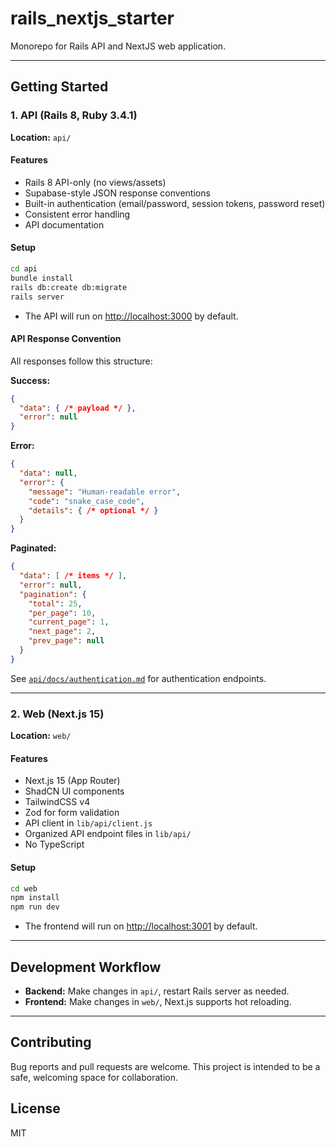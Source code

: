# rails_nextjs_starter
Monorepo for Rails API and NextJS web application.

---

## Getting Started

### 1. API (Rails 8, Ruby 3.4.1)

**Location:** `api/`

#### Features

- Rails 8 API-only (no views/assets)
- Supabase-style JSON response conventions
- Built-in authentication (email/password, session tokens, password reset)
- Consistent error handling
- API documentation

#### Setup

```sh
cd api
bundle install
rails db:create db:migrate
rails server
```

- The API will run on [http://localhost:3000](http://localhost:3000) by default.

#### API Response Convention

All responses follow this structure:

**Success:**
```json
{
  "data": { /* payload */ },
  "error": null
}
```
**Error:**
```json
{
  "data": null,
  "error": {
    "message": "Human-readable error",
    "code": "snake_case_code",
    "details": { /* optional */ }
  }
}
```
**Paginated:**
```json
{
  "data": [ /* items */ ],
  "error": null,
  "pagination": {
    "total": 25,
    "per_page": 10,
    "current_page": 1,
    "next_page": 2,
    "prev_page": null
  }
}
```

See [`api/docs/authentication.md`](api/docs/authentication.md) for authentication endpoints.

---

### 2. Web (Next.js 15)

**Location:** `web/`

#### Features

- Next.js 15 (App Router)
- ShadCN UI components
- TailwindCSS v4
- Zod for form validation
- API client in `lib/api/client.js`
- Organized API endpoint files in `lib/api/`
- No TypeScript

#### Setup

```sh
cd web
npm install
npm run dev
```

- The frontend will run on [http://localhost:3001](http://localhost:3001) by default.

---

## Development Workflow

- **Backend:** Make changes in `api/`, restart Rails server as needed.
- **Frontend:** Make changes in `web/`, Next.js supports hot reloading.

---

## Contributing

Bug reports and pull requests are welcome. This project is intended to be a safe, welcoming space for collaboration.

## License

MIT

